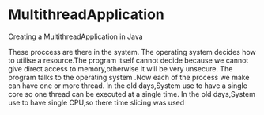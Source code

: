 # MultithreadApplication
Creating a MultithreadApplication in Java 

These proccess are there in the system. The operating system decides how to utilise a resource.The program itself cannot decide because we cannot 
give direct access to memory,otherwise it will be very unsecure. The program talks to the operating system .Now each of the process we make can have 
one or more thread.
In the old days,System use to have a single core so one thread can be executed at a single time.
In the old days,System use to have single CPU,so there time slicing was used  

